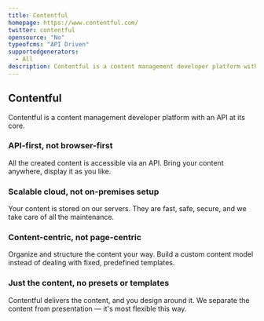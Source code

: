 ```yaml
---
title: Contentful
homepage: https://www.contentful.com/
twitter: contentful
opensource: "No"
typeofcms: "API Driven"
supportedgenerators:
  - All
description: Contentful is a content management developer platform with an API at its core.
---
```


## Contentful

Contentful is a content management developer platform with an API at its core.

### API-first, not browser-first

All the created content is accessible via an API. Bring your content anywhere, display it as you like.

### Scalable cloud, not on-premises setup

Your content is stored on our servers. They are fast, safe, secure, and we take care of all the maintenance.

### Content-centric, not page-centric

Organize and structure the content your way. Build a custom content model instead of dealing with fixed, predefined templates.

### Just the content, no presets or templates

Contentful delivers the content, and you design around it. We separate the content from presentation — it's most flexible this way.
